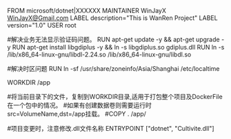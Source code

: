 FROM microsoft/dotnet|XXXXXX
MAINTAINER WinJayX <WinJayX@Gmail.com>
LABEL description="This is WanRen Project"
LABEL version="1.0"
USER root

#解决业务无法显示验证码问题。
RUN apt-get update -y && apt-get upgrade -y
RUN apt-get install libgdiplus -y && ln -s libgdiplus.so gdiplus.dll
RUN ln -s /lib/x86_64-linux-gnu/libdl-2.24.so /lib/x86_64-linux-gnu/libdl.so

#解决时区问题
RUN ln -sf /usr/share/zoneinfo/Asia/Shanghai /etc/localtime

WORKDIR /app

#将当前目录下的文件，复制到WORKDIR目录,适用于打包整个项目及DockerFile在一个包中的情况。
#如果有创建数据卷则需要运行时src=VolumeName,dst=/app挂载。
#COPY . /app/

#项目变更时，注意修改.dll文件名称
ENTRYPOINT ["dotnet", "Cultivite.dll"]
